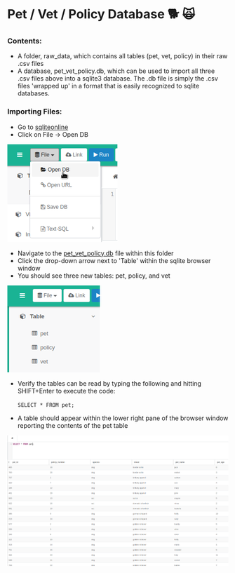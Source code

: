 # Pet / Vet / Policy Database :dog2: :scream_cat:

### Contents:

* A folder, raw_data, which contains all tables (pet, vet, policy) in their raw .csv files
* A database, pet_vet_policy.db, which can be used to import all three .csv files above into a sqlite3 database. The .db file is simply the .csv files 'wrapped up' in a format that is easily recognized to sqlite databases.

### Importing Files:

* Go to [sqliteonline](https://sqliteonline.com/)
* Click on File -> Open DB

![opening the db step 1](./assets/opendb1.png)

* Navigate to the [pet_vet_policy.db](../../pet_vet_policy.db) file within this folder
* Click the drop-down arrow next to 'Table' within the sqlite browser window
* You should see three new tables: pet, policy, and vet

![opening the db step 2](./assets/opendb2.png)

* Verify the tables can be read by typing the following and hitting SHIFT+Enter to execute the code:

  `SELECT * FROM pet;`

* A table should appear within the lower right pane of the browser window reporting the contents of the pet table

![table output](./assets/table1.png)
